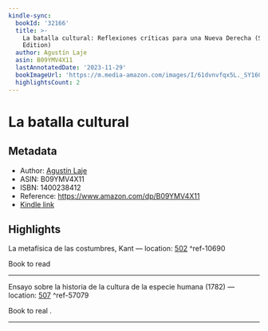 ```yaml
---
kindle-sync:
  bookId: '32166'
  title: >-
    La batalla cultural: Reflexiones críticas para una Nueva Derecha (Spanish
    Edition)
  author: Agustín Laje
  asin: B09YMV4X11
  lastAnnotatedDate: '2023-11-29'
  bookImageUrl: 'https://m.media-amazon.com/images/I/61dvnvfqx5L._SY160.jpg'
  highlightsCount: 2
---
```

# La batalla cultural
## Metadata
* Author: [Agustín Laje](https://www.amazon.comundefined)
* ASIN: B09YMV4X11
* ISBN: 1400238412
* Reference: https://www.amazon.com/dp/B09YMV4X11
* [Kindle link](kindle://book?action=open&asin=B09YMV4X11)

## Highlights
La metafísica de las costumbres, Kant — location: [502](kindle://book?action=open&asin=B09YMV4X11&location=502) ^ref-10690

Book to read

---
Ensayo sobre la historia de la cultura de la especie humana (1782) — location: [507](kindle://book?action=open&asin=B09YMV4X11&location=507) ^ref-57079

Book to real 
. 

---
